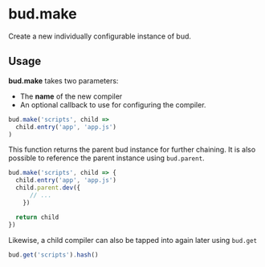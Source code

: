 # bud.make

Create a new individually configurable instance of bud.

## Usage

**bud.make** takes two parameters:

- The **name** of the new compiler
- An optional callback to use for configuring the compiler.

```js
bud.make('scripts', child => 
  child.entry('app', 'app.js')
)
```

This function returns the parent bud instance for further chaining. It is also possible to reference the parent instance using `bud.parent`.

```js
bud.make('scripts', child => {
  child.entry('app', 'app.js')
  child.parent.dev({ 
      // ... 
    })

  return child
})
```

Likewise, a child compiler can also be tapped into again later using `bud.get`

```js
bud.get('scripts').hash()
```